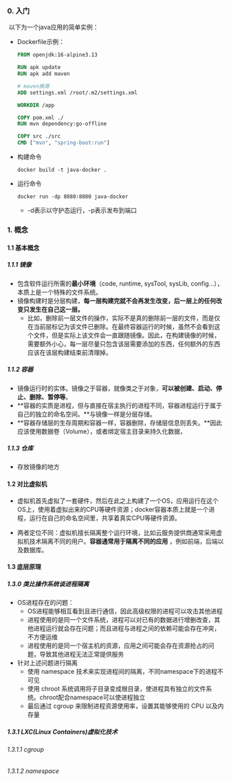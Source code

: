 ### 0. 入门

​	以下为一个java应用的简单实例：

- Dockerfile示例：

  ```dockerfile
  FROM openjdk:16-alpine3.13
  
  RUN apk update
  RUN apk add maven
  
  # maven换源
  ADD settings.xml /root/.m2/settings.xml
  
  WORKDIR /app
  
  COPY pom.xml ./
  RUN mvn dependency:go-offline
  
  COPY src ./src
  CMD ["mvn", "spring-boot:run"]
  ```

- 构建命令

  ```
  docker build -t java-docker .
  ```

- 运行命令

  ```
  docker run -dp 8080:8080 java-docker
  ```

  - -d表示以守护态运行，-p表示发布到端口

### 1. 概念

#### 1.1 基本概念

##### 1.1.1 镜像

- 包含软件运行所需的**最小环境**（code, runtime, sysTool, sysLib, config...），本质上是一个特殊的文件系统。
- 镜像构建时是分层构建，**每一层构建完就不会再发生改变，后一层上的任何改变只发生在自己这一层。**
  - 比如，删除前一层文件的操作，实际不是真的删除前一层的文件，而是仅在当前层标记为该文件已删除。在最终容器运行的时候，虽然不会看到这个文件，但是实际上该文件会一直跟随镜像。因此，在构建镜像的时候，需要额外小心，每一层尽量只包含该层需要添加的东西，任何额外的东西应该在该层构建结束前清理掉。

##### 1.1.2 容器

- 镜像运行时的实体。镜像之于容器，就像类之于对象，**可以被创建、启动、停止、删除、暂停等**。
- **容器的实质是进程，但与直接在宿主执行的进程不同，容器进程运行于属于自己的独立的命名空间。**与镜像一样是分层存储。
- **容器存储层的生存周期和容器一样，容器删除，存储层信息则丢失。**因此应该使用数据卷（Volume），或者绑定宿主目录来持久化数据，

##### 1.1.3 仓库

- 存放镜像的地方

#### 1.2 对比虚拟机

- 虚拟机首先虚拟了一套硬件，然后在此之上构建了一个OS，应用运行在这个OS上，使用着虚拟出来的CPU等硬件资源；docker容器本质上就是一个进程，运行在自己的命名空间里，共享着真实CPU等硬件资源。

- 两者定位不同：虚拟机擅长隔离整个运行环境，比如云服务提供商通常采用虚拟机技术隔离不同的用户。**容器通常用于隔离不同的应用** ，例如前端，后端以及数据库。

#### 1.3 底层原理

##### 1.3.0 类比操作系统谈进程隔离

- OS进程存在的问题：
  - OS进程能够相互看到且进行通信，因此高级权限的进程可以攻击其他进程
  - 进程使用的是同一个文件系统，进程可以对已有的数据进行增删改查，其他进程运行就会存在问题；而且进程与进程之间的依赖可能会存在冲突，不方便运维
  - 进程使用的是同一个宿主机的资源，应用之间可能会存在资源抢占的问题，导致其他进程无法正常提供服务
- 针对上述问题进行隔离
  - 使用 namespace 技术来实现进程间的隔离，不同namespace下的进程不可见
  - 使用 chroot 系统调用将子目录变成根目录，使进程具有独立的文件系统。chroot配合namespace可以使进程独立
  - 最后通过 cgroup 来限制进程资源使用率，设置其能够使用的 CPU 以及内存量

##### 1.3.1 LXC(Linux Containers)虚拟化技术

###### 1.3.1.1 cgroup



###### 1.3.1.2 namespace



